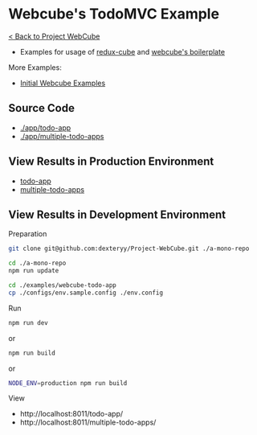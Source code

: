 # Webcube's TodoMVC Example

[< Back to Project WebCube](https://github.com/dexteryy/Project-WebCube/)

* Examples for usage of [redux-cube](https://github.com/dexteryy/Project-WebCube/tree/master/packages/redux-cube) and [webcube's boilerplate](https://github.com/dexteryy/Project-WebCube/tree/master/packages/webcube/boilerplate)

More Examples:

* [Initial Webcube Examples](../examples/webcube-initial-structure)

## Source Code

* [./app/todo-app](./app/todo-app)
* [./app/multiple-todo-apps](./app/multiple-todo-apps)

## View Results in Production Environment

* [todo-app](https://app.cubemage.cn/todo-app/index.html)
* [multiple-todo-apps](https://app.cubemage.cn/multiple-todo-apps/index.html)

## View Results in Development Environment

Preparation

```bash
git clone git@github.com:dexteryy/Project-WebCube.git ./a-mono-repo
```

```bash
cd ./a-mono-repo
npm run update
```

```bash
cd ./examples/webcube-todo-app
cp ./configs/env.sample.config ./env.config
```

Run

```bash
npm run dev
```

or

```bash
npm run build
```

or

```bash
NODE_ENV=production npm run build
```

View

* http://localhost:8011/todo-app/
* http://localhost:8011/multiple-todo-apps/

